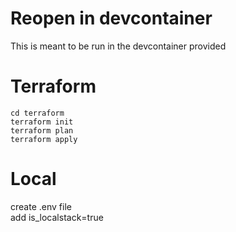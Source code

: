 # Reopen in devcontainer
This is meant to be run in the devcontainer provided
# Terraform
```
cd terraform
terraform init
terraform plan
terraform apply
```
# Local
create .env file<br>
add is_localstack=true